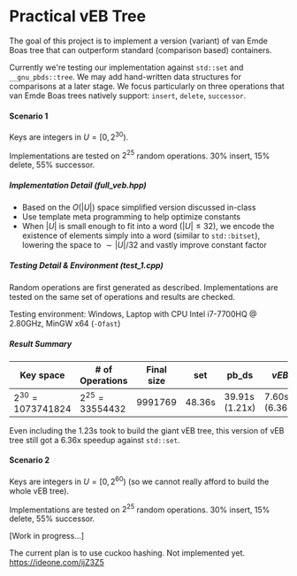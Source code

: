 # Practical vEB Tree

The goal of this project is to implement a version (variant) of van Emde Boas tree that can outperform standard (comparison based) containers.

Currently we're testing our implementation against `std::set` and `__gnu_pbds::tree`. We may add hand-written data structures for comparisons at a later stage. We focus particularly on three operations that van Emde Boas trees natively support: `insert`, `delete`, `successor`.

#### Scenario 1

Keys are integers in $U=[0,2^{30})$.

Implementations are tested on $2^{25}$ random operations. 30% insert, 15% delete, 55% successor.

##### Implementation Detail (full_veb.hpp)

+ Based on the $O(|U|)$ space simplified version discussed in-class
+ Use template meta programming to help optimize constants
+ When $|U|$ is small enough to fit into a word ($|U|\le 32$), we encode the existence of elements simply into a word (similar to `std::bitset`), lowering the space to $\sim |U|/32$ and vastly improve constant factor

##### Testing Detail & Environment (test_1.cpp)

Random operations are first generated as described. Implementations are tested on the same set of operations and results are checked.

Testing environment: Windows, Laptop with CPU Intel i7-7700HQ @ 2.80GHz, MinGW x64 (`-Ofast`)

##### Result Summary

| Key space           | \# of Operations  | Final size | set    | pb_ds          | *vEB*         |
| ------------------- | ----------------- | ---------- | ------ | -------------- | ------------- |
| $2^{30}=1073741824$ | $2^{25}=33554432$ | 9991769​    | 48.36s | 39.91s (1.21x) | 7.60s (6.36x) |

Even including the 1.23s took to build the giant vEB tree, this version of vEB tree still got a 6.36x speedup against `std::set`.

#### Scenario 2

Keys are integers in $U=[0,2^{60})$ (so we cannot really afford to build the whole vEB tree).

Implementations are tested on $2^{25}$ random operations. 30% insert, 15% delete, 55% successor.

[Work in progress...]

The current plan is to use cuckoo hashing. Not implemented yet. https://ideone.com/ijZ3Z5